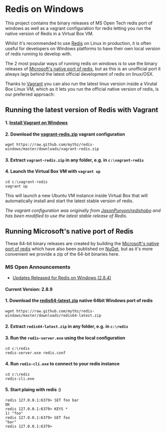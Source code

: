 Redis on Windows
================

This project contains the binary releases of MS Open Tech redis port of windows as well as a vagrant configuration for redis letting you run the native version of Redis in a Virtual Box VM.

Whilst it's recommended to use [Redis](http://redis.io) on Linux in production, it is often useful for developers on Windows platforms to have their own local version of redis running to develop with. 

The 2 most popular ways of running redis on windows is to use the binary releases of [Microsoft's native port of redis](https://github.com/msopentech/redis), but as this is an unofficial port it always lags behind the latest official development of redis on linux/OSX. 

Thanks to [Vagrant](http://www.vagrantup.com/) you can also run the latest linux version inside a Virutal Box Linux VM, which as it lets you run the official native version of redis, is our preferred approach:

## Running the latest version of Redis with Vagrant

#### 1. [Install Vagrant on Windows](http://docs-v1.vagrantup.com/v1/docs/getting-started/index.html)

#### 2. Download the [vagrant-redis.zip](https://raw.github.com/mythz/redis-windows/master/downloads/vagrant-redis.zip) vagrant configuration

    wget https://raw.github.com/mythz/redis-windows/master/downloads/vagrant-redis.zip

#### 3. Extract `vagrant-redis.zip` in any folder, e.g. in `c:\vagrant-redis`

#### 4. Launch the Virtual Box VM with `vagrant up`

    cd c:\vagrant-redis
    vagrant up

This will launch a new Ubuntu VM instance inside Virtual Box that will automatically install and start the latest stable version of redis.

_The vagrant configuration was originally from [JasonPunyon/redishobo](https://github.com/JasonPunyon/redishobo) and has been modified to use the latest stable release of Redis._

## Running Microsoft's native port of Redis

These 64-bit binary releases are created by building the [Microsoft's native port of redis](https://github.com/msopentech/redis) which have also been published on [NuGet](http://www.nuget.org/packages/redis-64), but as it's more convenient we provide a zip of the 64-bit binaries here.

### MS Open Announcements

  - [Updates Released for Redis on Windows (2.8.4)](http://msopentech.com/blog/2014/03/24/updates-released-redis-windows/)

#### Current Version: 2.8.9

#### 1. Download the [redis64-latest.zip](https://raw.github.com/mythz/redis-windows/master/downloads/redis64-latest.zip) native 64bit Windows port of redis

    wget https://raw.github.com/mythz/redis-windows/master/downloads/redis64-latest.zip

#### 2. Extract `redis64-latest.zip` in any folder, e.g. in `c:\redis`

#### 3. Run the `redis-server.exe` using the local configuration

    cd c:\redis
    redis-server.exe redis.conf

#### 4. Run `redis-cli.exe` to connect to your redis instance

    cd c:\redis
    redis-cli.exe

#### 5. Start plaing with redis :)

    redis 127.0.0.1:6379> SET foo bar
    OK
    redis 127.0.0.1:6379> KEYS *
    1) "foo"
    redis 127.0.0.1:6379> GET foo
    "bar"
    redis 127.0.0.1:6379>
